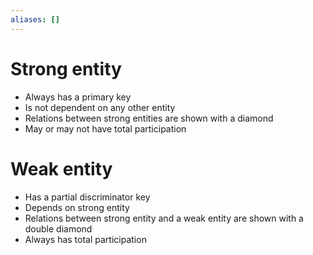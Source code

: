 ```yaml
---
aliases: []
---
```

# Strong entity
- Always has a primary key
- Is not dependent on any other entity
- Relations between strong entities are shown with a diamond
- May or may not have total participation
# Weak entity
- Has a partial discriminator key
- Depends on strong entity
- Relations between strong entity and a weak entity are shown with a double diamond
- Always has total participation